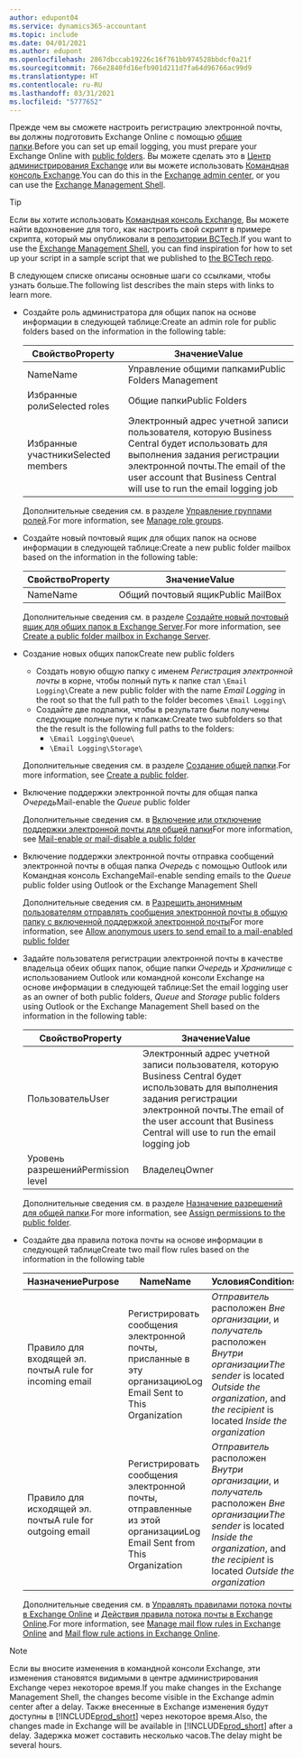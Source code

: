 ```yaml
---
author: edupont04
ms.service: dynamics365-accountant
ms.topic: include
ms.date: 04/01/2021
ms.author: edupont
ms.openlocfilehash: 2867dbccab19226c16f761bb974528bbdcf0a21f
ms.sourcegitcommit: 766e2840fd16efb901d211d7fa64d96766ac99d9
ms.translationtype: HT
ms.contentlocale: ru-RU
ms.lasthandoff: 03/31/2021
ms.locfileid: "5777652"
---
```

<span data-ttu-id="0e050-101">Прежде чем вы сможете настроить регистрацию электронной почты, вы должны подготовить Exchange Online с помощью [общие папки](/exchange/collaboration/public-folders/public-folders?view=exchserver-2019&preserve-view=true ).</span><span class="sxs-lookup"><span data-stu-id="0e050-101">Before you can set up email logging, you must prepare your Exchange Online with [public folders](/exchange/collaboration/public-folders/public-folders?view=exchserver-2019&preserve-view=true ).</span></span> <span data-ttu-id="0e050-102">Вы можете сделать это в [Центр администрирования Exchange](/Exchange/architecture/client-access/exchange-admin-center?view=exchserver-2019&preserve-view=true ) или вы можете использовать [Командная консоль Exchange](/powershell/exchange/exchange-management-shell?view=exchange-ps&preserve-view=true ).</span><span class="sxs-lookup"><span data-stu-id="0e050-102">You can do this in the [Exchange admin center](/Exchange/architecture/client-access/exchange-admin-center?view=exchserver-2019&preserve-view=true ), or you can use the [Exchange Management Shell](/powershell/exchange/exchange-management-shell?view=exchange-ps&preserve-view=true ).</span></span>  

> [!TIP]
> <span data-ttu-id="0e050-103">Если вы хотите использовать [Командная консоль Exchange](/powershell/exchange/exchange-management-shell?view=exchange-ps&preserve-view=true ), Вы можете найти вдохновение для того, как настроить свой скрипт в примере скрипта, который мы опубликовали в [репозитории BCTech](https://github.com/microsoft/BCTech/tree/master/samples/EmailLogging).</span><span class="sxs-lookup"><span data-stu-id="0e050-103">If you want to use the [Exchange Management Shell](/powershell/exchange/exchange-management-shell?view=exchange-ps&preserve-view=true ), you can find inspiration for how to set up your script in a sample script that we published to [the BCTech repo](https://github.com/microsoft/BCTech/tree/master/samples/EmailLogging).</span></span>

<span data-ttu-id="0e050-104">В следующем списке описаны основные шаги со ссылками, чтобы узнать больше.</span><span class="sxs-lookup"><span data-stu-id="0e050-104">The following list describes the main steps with links to learn more.</span></span>  

- <span data-ttu-id="0e050-105">Создайте роль администратора для общих папок на основе информации в следующей таблице:</span><span class="sxs-lookup"><span data-stu-id="0e050-105">Create an admin role for public folders based on the information in the following table:</span></span>

  |<span data-ttu-id="0e050-106">Свойство</span><span class="sxs-lookup"><span data-stu-id="0e050-106">Property</span></span>        |<span data-ttu-id="0e050-107">Значение</span><span class="sxs-lookup"><span data-stu-id="0e050-107">Value</span></span>                     |
  |----------------|--------------------------|
  |<span data-ttu-id="0e050-108">Name</span><span class="sxs-lookup"><span data-stu-id="0e050-108">Name</span></span>            |<span data-ttu-id="0e050-109">Управление общими папками</span><span class="sxs-lookup"><span data-stu-id="0e050-109">Public Folders Management</span></span> |
  |<span data-ttu-id="0e050-110">Избранные роли</span><span class="sxs-lookup"><span data-stu-id="0e050-110">Selected roles</span></span>  |<span data-ttu-id="0e050-111">Общие папки</span><span class="sxs-lookup"><span data-stu-id="0e050-111">Public Folders</span></span>            |
  |<span data-ttu-id="0e050-112">Избранные участники</span><span class="sxs-lookup"><span data-stu-id="0e050-112">Selected members</span></span>|<span data-ttu-id="0e050-113">Электронный адрес учетной записи пользователя, которую Business Central будет использовать для выполнения задания регистрации электронной почты.</span><span class="sxs-lookup"><span data-stu-id="0e050-113">The email of the user account that Business Central will use to run the email logging job</span></span>|

  <span data-ttu-id="0e050-114">Дополнительные сведения см. в разделе [Управление группами ролей](/exchange/permissions/role-groups?view=exchserver-2019&preserve-view=true).</span><span class="sxs-lookup"><span data-stu-id="0e050-114">For more information, see [Manage role groups](/exchange/permissions/role-groups?view=exchserver-2019&preserve-view=true).</span></span>

- <span data-ttu-id="0e050-115">Создайте новый почтовый ящик для общих папок на основе информации в следующей таблице:</span><span class="sxs-lookup"><span data-stu-id="0e050-115">Create a new public folder mailbox based on the information in the following table:</span></span>

  |<span data-ttu-id="0e050-116">Свойство</span><span class="sxs-lookup"><span data-stu-id="0e050-116">Property</span></span>        |<span data-ttu-id="0e050-117">Значение</span><span class="sxs-lookup"><span data-stu-id="0e050-117">Value</span></span>                     |
  |----------------|--------------------------|
  |<span data-ttu-id="0e050-118">Name</span><span class="sxs-lookup"><span data-stu-id="0e050-118">Name</span></span>            |<span data-ttu-id="0e050-119">Общий почтовый ящик</span><span class="sxs-lookup"><span data-stu-id="0e050-119">Public MailBox</span></span>            |

  <span data-ttu-id="0e050-120">Дополнительные сведения см. в разделе [Создайте новый почтовый ящик для общих папок в Exchange Server](/exchange/collaboration/public-folders/create-public-folder-mailboxes).</span><span class="sxs-lookup"><span data-stu-id="0e050-120">For more information, see [Create a public folder mailbox in Exchange Server](/exchange/collaboration/public-folders/create-public-folder-mailboxes).</span></span>  

- <span data-ttu-id="0e050-121">Создание новых общих папок</span><span class="sxs-lookup"><span data-stu-id="0e050-121">Create new public folders</span></span>

  - <span data-ttu-id="0e050-122">Создать новую общую папку с именем *Регистрация электронной почты* в корне, чтобы полный путь к папке стал ```\Email Logging\```</span><span class="sxs-lookup"><span data-stu-id="0e050-122">Create a new public folder with the name *Email Logging* in the root so that the full path to the folder becomes ```\Email Logging\```</span></span>
  - <span data-ttu-id="0e050-123">Создайте две подпапки, чтобы в результате были получены следующие полные пути к папкам:</span><span class="sxs-lookup"><span data-stu-id="0e050-123">Create two subfolders so that the the result is the following full paths to the folders:</span></span>
    - ```\Email Logging\Queue\```
    - ```\Email Logging\Storage\```

  <span data-ttu-id="0e050-124">Дополнительные сведения см. в разделе [Создание общей папки](/exchange/collaboration/public-folders/create-public-folders?view=exchserver-2019&preserve-view=true).</span><span class="sxs-lookup"><span data-stu-id="0e050-124">For more information, see [Create a public folder](/exchange/collaboration/public-folders/create-public-folders?view=exchserver-2019&preserve-view=true).</span></span>

- <span data-ttu-id="0e050-125">Включение поддержки электронной почты для общая папка *Очередь*</span><span class="sxs-lookup"><span data-stu-id="0e050-125">Mail-enable the *Queue* public folder</span></span>

  <span data-ttu-id="0e050-126">Дополнительные сведения см. в [Включение или отключение поддержки электронной почты для общей папки](/exchange/collaboration/public-folders/mail-enable-or-disable?view=exchserver-2019&preserve-view=true)</span><span class="sxs-lookup"><span data-stu-id="0e050-126">For more information, see [Mail-enable or mail-disable a public folder](/exchange/collaboration/public-folders/mail-enable-or-disable?view=exchserver-2019&preserve-view=true)</span></span>

- <span data-ttu-id="0e050-127">Включение поддержки электронной почты отправка сообщений электронной почты в общая папка *Очередь* с помощью Outlook или Командная консоль Exchange</span><span class="sxs-lookup"><span data-stu-id="0e050-127">Mail-enable sending emails to the *Queue* public folder using Outlook or the Exchange Management Shell</span></span>

  <span data-ttu-id="0e050-128">Дополнительные сведения см. в [Разрешить анонимным пользователям отправлять сообщения электронной почты в общую папку с включенной поддержкой электронной почты](/exchange/collaboration/public-folders/mail-enable-or-disable#allow-anonymous-users-to-send-email-to-a-mail-enabled-public-folder?view=exchserver-2019&preserve-view=true)</span><span class="sxs-lookup"><span data-stu-id="0e050-128">For more information, see [Allow anonymous users to send email to a mail-enabled public folder](/exchange/collaboration/public-folders/mail-enable-or-disable#allow-anonymous-users-to-send-email-to-a-mail-enabled-public-folder?view=exchserver-2019&preserve-view=true)</span></span>

- <span data-ttu-id="0e050-129">Задайте пользователя регистрации электронной почты в качестве владельца обеих общих папок, общие папки *Очередь* и *Хранилище* с использованием Outlook или командной консоли Exchange на основе информации в следующей таблице:</span><span class="sxs-lookup"><span data-stu-id="0e050-129">Set the email logging user as an owner of both public folders, *Queue* and *Storage* public folders  using Outlook or the Exchange Management Shell based on the information in the following table:</span></span>

  |<span data-ttu-id="0e050-130">Свойство</span><span class="sxs-lookup"><span data-stu-id="0e050-130">Property</span></span>        |<span data-ttu-id="0e050-131">Значение</span><span class="sxs-lookup"><span data-stu-id="0e050-131">Value</span></span>                     |
  |----------------|--------------------------|
  |<span data-ttu-id="0e050-132">Пользователь</span><span class="sxs-lookup"><span data-stu-id="0e050-132">User</span></span>            |<span data-ttu-id="0e050-133">Электронный адрес учетной записи пользователя, которую Business Central будет использовать для выполнения задания регистрации электронной почты.</span><span class="sxs-lookup"><span data-stu-id="0e050-133">The email of the user account that Business Central will use to run the email logging job</span></span>|
  |<span data-ttu-id="0e050-134">Уровень разрешений</span><span class="sxs-lookup"><span data-stu-id="0e050-134">Permission level</span></span>|<span data-ttu-id="0e050-135">Владелец</span><span class="sxs-lookup"><span data-stu-id="0e050-135">Owner</span></span>                     |

  <span data-ttu-id="0e050-136">Дополнительные сведения см. в разделе [Назначение разрешений для общей папки](/exchange/collaboration-exo/public-folders/set-up-public-folders#step-3-assign-permissions-to-the-public-folder).</span><span class="sxs-lookup"><span data-stu-id="0e050-136">For more information, see [Assign permissions to the public folder](/exchange/collaboration-exo/public-folders/set-up-public-folders#step-3-assign-permissions-to-the-public-folder).</span></span>

- <span data-ttu-id="0e050-137">Создайте два правила потока почты на основе информации в следующей таблице</span><span class="sxs-lookup"><span data-stu-id="0e050-137">Create two mail flow rules based on the information in the following table</span></span>

  |<span data-ttu-id="0e050-138">Назначение</span><span class="sxs-lookup"><span data-stu-id="0e050-138">Purpose</span></span>  |<span data-ttu-id="0e050-139">Name</span><span class="sxs-lookup"><span data-stu-id="0e050-139">Name</span></span> |<span data-ttu-id="0e050-140">Условия</span><span class="sxs-lookup"><span data-stu-id="0e050-140">Conditions</span></span>                        |<span data-ttu-id="0e050-141">Действие</span><span class="sxs-lookup"><span data-stu-id="0e050-141">Action</span></span>                                       |
  |---------|-----|----------------------------------|---------------------------------------------|
  |<span data-ttu-id="0e050-142">Правило для входящей эл. почты</span><span class="sxs-lookup"><span data-stu-id="0e050-142">A rule for incoming email</span></span> |<span data-ttu-id="0e050-143">Регистрировать сообщения электронной почты, присланные в эту организацию</span><span class="sxs-lookup"><span data-stu-id="0e050-143">Log Email Sent to This Organization</span></span>|<span data-ttu-id="0e050-144">*Отправитель* расположен *Вне организации*, и *получатель* расположен *Внутри организации*</span><span class="sxs-lookup"><span data-stu-id="0e050-144">*The sender* is located *Outside the organization*, and *the recipient* is located *Inside the organization*</span></span>|<span data-ttu-id="0e050-145">Скрытая копия учетная запись электронной почты, указанная для общая папка *Очередь*</span><span class="sxs-lookup"><span data-stu-id="0e050-145">BCC the email account that is specified for the *Queue* public folder</span></span>|
  |<span data-ttu-id="0e050-146">Правило для исходящей эл. почты</span><span class="sxs-lookup"><span data-stu-id="0e050-146">A rule for outgoing email</span></span> | <span data-ttu-id="0e050-147">Регистрировать сообщения электронной почты, отправленные из этой организации</span><span class="sxs-lookup"><span data-stu-id="0e050-147">Log Email Sent from This Organization</span></span> |<span data-ttu-id="0e050-148">*Отправитель* расположен *Внутри организации*, и *получатель* расположен *Вне организации*</span><span class="sxs-lookup"><span data-stu-id="0e050-148">*The sender* is located *Inside the organization*, and *the recipient* is located *Outside the organization*</span></span>|<span data-ttu-id="0e050-149">Скрытая копия учетная запись электронной почты, указанная для общая папка *Очередь*</span><span class="sxs-lookup"><span data-stu-id="0e050-149">BCC the email account that is specified for the *Queue* public folder</span></span>|
  
  <span data-ttu-id="0e050-150">Дополнительные сведения см. в [Управлять правилами потока почты в Exchange Online](/exchange/security-and-compliance/mail-flow-rules/manage-mail-flow-rules) и [Действия правила потока почты в Exchange Online](/exchange/security-and-compliance/mail-flow-rules/mail-flow-rule-actions).</span><span class="sxs-lookup"><span data-stu-id="0e050-150">For more information, see [Manage mail flow rules in Exchange Online](/exchange/security-and-compliance/mail-flow-rules/manage-mail-flow-rules) and [Mail flow rule actions in Exchange Online](/exchange/security-and-compliance/mail-flow-rules/mail-flow-rule-actions).</span></span>

> [!NOTE]
> <span data-ttu-id="0e050-151">Если вы вносите изменения в командной консоли Exchange, эти изменения становятся видимыми в центре администрирования Exchange через некоторое время.</span><span class="sxs-lookup"><span data-stu-id="0e050-151">If you make changes in the Exchange Management Shell, the changes become visible in the Exchange admin center after a delay.</span></span> <span data-ttu-id="0e050-152">Также внесенные в Exchange изменения будут доступны в [!INCLUDE[prod_short](prod_short.md)] через некоторое время.</span><span class="sxs-lookup"><span data-stu-id="0e050-152">Also, the changes made in Exchange will be available in [!INCLUDE[prod_short](prod_short.md)] after a delay.</span></span> <span data-ttu-id="0e050-153">Задержка может составить несколько часов.</span><span class="sxs-lookup"><span data-stu-id="0e050-153">The delay might be several hours.</span></span>
